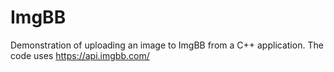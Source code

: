 # ImgBB
Demonstration of uploading an image to ImgBB from a C++ application.
The code uses https://api.imgbb.com/
